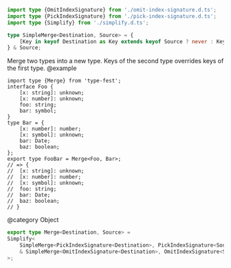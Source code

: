``` typescript
import type {OmitIndexSignature} from './omit-index-signature.d.ts';
import type {PickIndexSignature} from './pick-index-signature.d.ts';
import type {Simplify} from './simplify.d.ts';
```

``` typescript
type SimpleMerge<Destination, Source> = {
    [Key in keyof Destination as Key extends keyof Source ? never : Key]: Destination[Key];
} & Source;
```

Merge two types into a new type. Keys of the second type overrides keys of the first type.
@example

    import type {Merge} from 'type-fest';
    interface Foo {
        [x: string]: unknown;
        [x: number]: unknown;
        foo: string;
        bar: symbol;
    }
    type Bar = {
        [x: number]: number;
        [x: symbol]: unknown;
        bar: Date;
        baz: boolean;
    };
    export type FooBar = Merge<Foo, Bar>;
    // => {
    //  [x: string]: unknown;
    //  [x: number]: number;
    //  [x: symbol]: unknown;
    //  foo: string;
    //  bar: Date;
    //  baz: boolean;
    // }

@category Object

``` typescript
export type Merge<Destination, Source> =
Simplify<
    SimpleMerge<PickIndexSignature<Destination>, PickIndexSignature<Source>>
    & SimpleMerge<OmitIndexSignature<Destination>, OmitIndexSignature<Source>>
>;
```